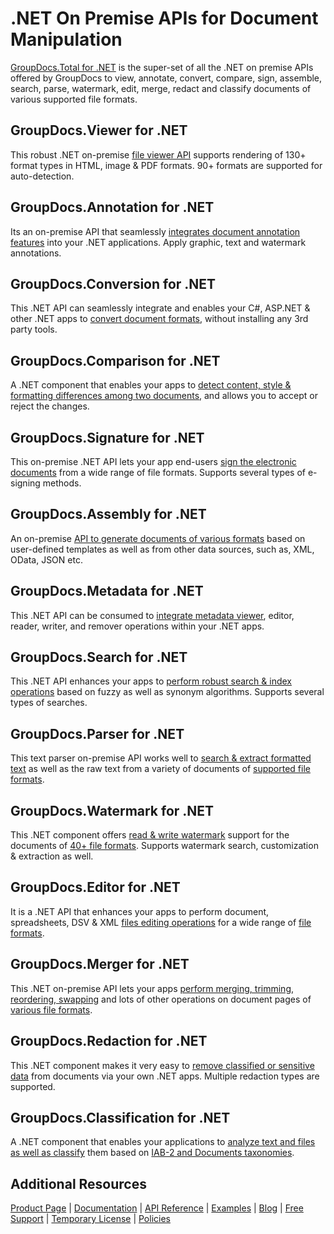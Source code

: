 # .NET On Premise APIs for Document Manipulation

[GroupDocs.Total for .NET](https://products.groupdocs.com/total/net) is the super-set of all the .NET on premise APIs offered by GroupDocs to view, annotate, convert, compare, sign, assemble, search, parse, watermark, edit, merge, redact and classify documents of various supported file formats.

## GroupDocs.Viewer for .NET

This robust .NET on-premise [file viewer API](https://products.groupdocs.com/viewer/net) supports rendering of 130+ format types in HTML, image & PDF formats. 90+ formats are supported for auto-detection.

## GroupDocs.Annotation for .NET

Its an on-premise API that seamlessly [integrates document annotation features](https://products.groupdocs.com/annotation/net) into your .NET applications. Apply graphic, text and watermark annotations.

## GroupDocs.Conversion for .NET

This .NET API can seamlessly integrate and enables your C#, ASP.NET & other .NET apps to [convert document formats](https://products.groupdocs.com/conversion/net), without installing any 3rd party tools.

## GroupDocs.Comparison for .NET

A .NET component that enables your apps to [detect content, style & formatting differences among two documents](https://products.groupdocs.com/comparison/net), and allows you to accept or reject the changes.

## GroupDocs.Signature for .NET

This on-premise .NET API lets your app end-users [sign the electronic documents](https://products.groupdocs.com/signature/net) from a wide range of file formats. Supports several types of e-signing methods.

## GroupDocs.Assembly for .NET

An on-premise [API to generate documents of various formats](https://products.groupdocs.com/assembly/net) based on user-defined templates as well as from other data sources, such as, XML, OData, JSON etc.

## GroupDocs.Metadata for .NET

This .NET API can be consumed to [integrate metadata viewer](https://products.groupdocs.com/metadata/net), editor, reader, writer, and remover operations within your .NET apps.

## GroupDocs.Search for .NET

This .NET API enhances your apps to [perform robust search & index operations](https://products.groupdocs.com/search/net) based on fuzzy as well as synonym algorithms. Supports several types of searches.

## GroupDocs.Parser for .NET

This text parser on-premise API works well to [search & extract formatted text](https://products.groupdocs.com/parser/net) as well as the raw text from a variety of documents of [supported file formats](https://docs.groupdocs.com/parser/net/supported-document-formats/).

## GroupDocs.Watermark for .NET

This .NET component offers [read & write watermark](https://products.groupdocs.com/watermark/net) support for the documents of [40+ file formats](https://docs.groupdocs.com/watermark/net/supported-document-formats/). Supports watermark search, customization & extraction as well.

## GroupDocs.Editor for .NET

It is a .NET API that enhances your apps to perform document, spreadsheets, DSV & XML [files editing operations](https://products.groupdocs.com/editor/net) for a wide range of [file formats](https://docs.groupdocs.com/editor/net/supported-document-formats/).

## GroupDocs.Merger for .NET

This .NET on-premise API lets your apps [perform merging, trimming, reordering, swapping](https://products.groupdocs.com/merger/net) and lots of other operations on document pages of [various file formats](https://docs.groupdocs.com/merger/net/supported-document-formats/).

## GroupDocs.Redaction for .NET

This .NET component makes it very easy to [remove classified or sensitive data](https://products.groupdocs.com/redaction/net) from documents via your own .NET apps. Multiple redaction types are supported.

## GroupDocs.Classification for .NET

A .NET component that enables your applications to [analyze text and files as well as classify](https://products.groupdocs.com/classification/net) them based on [IAB-2 and Documents taxonomies](https://docs.groupdocs.com/classification/net/taxonomies/).

## Additional Resources

[Product Page](https://products.groupdocs.com/total/net) | [Documentation](https://docs.groupdocs.com/total/net/) | [API Reference](https://apireference.groupdocs.com/) | [Examples](https://groupdocs.github.io/) | [Blog](https://blog.groupdocs.com/) | [Free Support](https://forum.groupdocs.com/) |  [Temporary License](https://purchase.groupdocs.com/temporary-license) | [Policies](https://purchase.groupdocs.com/policies)
